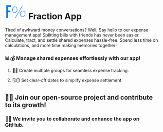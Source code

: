 # <img src="./docs/logo/fraction_app_logox400x300.png" height='50' width='70'/> Fraction App

Tired of awkward money conversations? Well, Say hello to our expense management app! Splitting bills with friends has never been easier. Calculate, tract, and settle shared expenses hassle-free. Spend less time on calculations, and more time making memories together!

### 📊💰 Manage shared expenses effortlessly with our app!

1. 🔄👥 Create multiple groups for seamless expense tracking.

2. 🗓️⏱️ Set clear-off dates to simplify expense settlement.

## 🚀🌟 Join our open-source project and contribute to its growth!

### 🤝🌐 We invite you to collaborate and enhance the app on GitHub.
